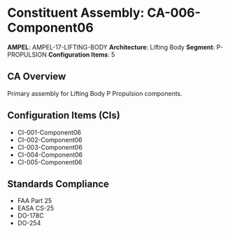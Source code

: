 # Constituent Assembly: CA-006-Component06

**AMPEL**: AMPEL-17-LIFTING-BODY
**Architecture**: Lifting Body
**Segment**: P-PROPULSION
**Configuration Items**: 5

## CA Overview
Primary assembly for Lifting Body P Propulsion components.

## Configuration Items (CIs)
- CI-001-Component06
- CI-002-Component06
- CI-003-Component06
- CI-004-Component06
- CI-005-Component06

## Standards Compliance
- FAA Part 25
- EASA CS-25
- DO-178C
- DO-254
